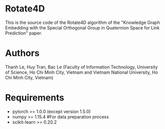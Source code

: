 # Rotate4D
This is the source code of the Rotate4D algorithm of the "Knowledge Graph Embedding with the Special Orthogonal Group in Quaternion Space for Link Prediction" paper.
# Authors
Thanh Le, Huy Tran, Bac Le
(Faculty of Information Technology, University of Science, Ho Chi Minh City, Vietnam and Vietnam National University, Ho Chi Minh City, Vietnam)
# Requirements
- pytorch >= 1.0.0 (except version 1.5.0)
- numpy >= 1.15.4 #For data preparation process
- scikit-learn >= 0.20.2
